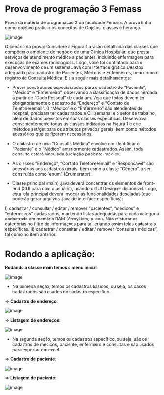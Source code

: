 # Prova de programação 3 Femass

Prova da matéria de programação 3 da faculdade Femass. A prova tinha como objetivo praticar os conceitos de Objetos, classes e herança.

![image](https://github.com/LeonardoMarins/Prova_prog3_p2/assets/109676300/15eea780-7e57-4357-92ca-4532667fa4f4)

O cenário da prova: Considere a Figura 1 a visão detalhada das classes que compõem o ambiente de negócio de uma
Clínica Hospitalar, que presta serviços de atendimento médico a pacientes, incluindo enfermagem para
execução de exames radiológicos. Logo, você foi contratado para o desenvolvimento de um sistema Java
com interface gráfica Desktop adequada para cadastro de Pacientes, Médicos e Enfermeiros, bem como o
registro de Consulta Médica. Eis a seguir mais detalhamentos:

- Prever construtores especializados para o cadastro de “Paciente”, “Médico” e “Enfermeiro”,
observando a classificação de dados herdada a partir de “Dado Pessoal” de cada um. Veja que todos
devem ter obrigatoriamente o cadastro de “Endereço” e “Contato de Telefone/email”. O “Médico” e o
“Enfermeiro” são atendentes do hospital, precisam ter cadastrados a CH semanal e o setor de trabalho,
além de dados previstos em suas classes específicas. Desenvolva convenientemente todas as classes
indicadas na Figura 1 e crie métodos set/get para os atributos privados gerais, bem como métodos
acessórios que se fizerem necessários.

- O cadastro de uma “Consulta Médica” envolve em identificar o “Paciente” e o “Médico” anteriormente
cadastrados. Assim, toda consulta estará vinculada à relação paciente-médico.

- As classes “Endereço”, “Contato Telefone/email” e “Responsável” são acessórias aos cadastros gerais,
bem como a classe “Gênero”, a ser construída como “enum” (Enumerator).

- Classe principal (main) .java deverá concentrar os elementos de front-end (GUI para com o usuário),
usando o GUI Designer disponível. Logo, esta tela principal deverá invocar as funcionalidades desejadas
(que poderão gerar arquivos .java de interface específicos):

I) cadastrar / consultar / editar / remover “pacientes”, “médicos” e “enfermeiros” cadastrados,
mantendo listas adequadas para cada categoria cadastrada em memória RAM (ArrayLists, p. ex.). Não
misturar as categorias no filtro de informações para tal, criando assim telas cadastrais específicas.
II) cadastrar / consultar / editar / remover “consultas médicas”, tal como no item anterior. 

# Rodando a aplicação:

**Rodando a classe main temos o menu inicial**:

![image](https://github.com/LeonardoMarins/Prova_prog3_p1/assets/109676300/06f9b4d8-dcdf-40da-81cb-ff196d17a90f)

* Na primeira seção, temos os cadastros básicos, ou seja, os dados cadastrados são usados no cadastro específico.

=> **Cadastro de endereço**:
  
![image](https://github.com/LeonardoMarins/Prova_prog3_p1/assets/109676300/926b962e-1a31-4902-9eb1-9f137e2d0ddd)

=> **Listagem de endereços**:
  
![image](https://github.com/LeonardoMarins/Prova_prog3_p1/assets/109676300/de3da49e-0415-4f03-865b-8c04bbeff646)

* Na segunda seção, temos os cadastros específico, ou seja, são os cadastros de medicos, paciente, enfermeiro e consultas e são usados para exportar em excel.

=> **Cadastro de paciente**:

![image](https://github.com/LeonardoMarins/Prova_prog3_p1/assets/109676300/ee1531bd-6ac1-406c-a63f-ce074810d41b)

=> **Listagem de paciente**:

![image](https://github.com/LeonardoMarins/Prova_prog3_p1/assets/109676300/bfc906bc-701e-4bae-8d6d-d1ba93ee81af)


